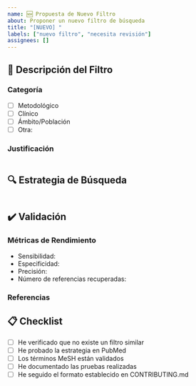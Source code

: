 ```yaml
---
name: 🆕 Propuesta de Nuevo Filtro
about: Proponer un nuevo filtro de búsqueda
title: "[NUEVO] "
labels: ["nuevo filtro", "necesita revisión"]
assignees: []
---
```


## 📝 Descripción del Filtro

<!-- Describe brevemente el propósito del filtro -->

### Categoría

- [ ] Metodológico
- [ ] Clínico
- [ ] Ámbito/Población
- [ ] Otra: <!-- Especificar si se marca "Otra" -->

### Justificación

<!-- Explica por qué es necesario este filtro -->

```

```

## 🔍 Estrategia de Búsqueda

<!-- Incluye la estrategia completa -->

```

```

## ✔️ Validación

### Métricas de Rendimiento

<!-- Incluye datos de validación como: -->

- Sensibilidad:
- Especificidad:
- Precisión:
- Número de referencias recuperadas:

### Referencias

<!-- Referencias bibliográficas si el filtro se basa en publicaciones previas -->

## 📋 Checklist

- [ ] He verificado que no existe un filtro similar
- [ ] He probado la estrategia en PubMed
- [ ] Los términos MeSH están validados
- [ ] He documentado las pruebas realizadas
- [ ] He seguido el formato establecido en CONTRIBUTING.md
